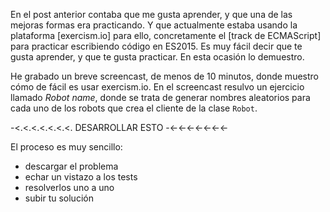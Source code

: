 En el post anterior contaba que me gusta aprender, y que una de las mejoras formas era practicando. Y que actualmente estaba usando la plataforma [exercism.io] para ello, concretamente el [track de ECMAScript] para practicar escribiendo código en ES2015. Es muy fácil decir que te gusta aprender, y que te gusta practicar. En esta ocasión lo demuestro. 

He grabado un breve screencast, de menos de 10 minutos, donde muestro cómo de fácil es usar exercism.io. En el screencast resulvo un ejercicio llamado *Robot name*, donde se trata de generar nombres aleatorios para cada uno de los robots que crea el cliente de la clase `Robot`.

-<.<.<.<.<.<.<.    DESARROLLAR ESTO -<-<-<-<-<-<-<-

El proceso es muy sencillo:
- descargar el problema
- echar un vistazo a los tests
- resolverlos uno a uno
- subir tu solución

